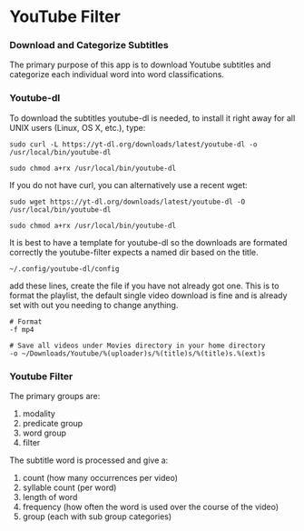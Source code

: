 # YouTube Filter

### Download and Categorize Subtitles

The primary purpose of this app is to download Youtube subtitles and categorize
each individual word into word classifications. 


### Youtube-dl

To download the subtitles youtube-dl is needed, to install it right away for 
all UNIX users (Linux, OS X, etc.), type:

`sudo curl -L https://yt-dl.org/downloads/latest/youtube-dl -o /usr/local/bin/youtube-dl`

`sudo chmod a+rx /usr/local/bin/youtube-dl`

If you do not have curl, you can alternatively use a recent wget:

`sudo wget https://yt-dl.org/downloads/latest/youtube-dl -O /usr/local/bin/youtube-dl`

`sudo chmod a+rx /usr/local/bin/youtube-dl`

It is best to have a template for youtube-dl so  the downloads are formated
correctly the youtube-filter expects a named dir based on the title. 

`~/.config/youtube-dl/config`

add these lines, create the file if you have not already got one. This is to
format the playlist, the default single video download is fine and is already
set with out you needing to change anything.


    # Format
    -f mp4

    # Save all videos under Movies directory in your home directory
    -o ~/Downloads/Youtube/%(uploader)s/%(title)s/%(title)s.%(ext)s



### Youtube Filter

The primary groups are:

1. modality
2. predicate group
3. word group
4. filter


The subtitle word is processed and give a: 

1. count (how many occurrences per video)
2. syllable count (per word)
3. length of word
4. frequency (how often the word is used over the course of the video)
5. group (each with sub group categories)


